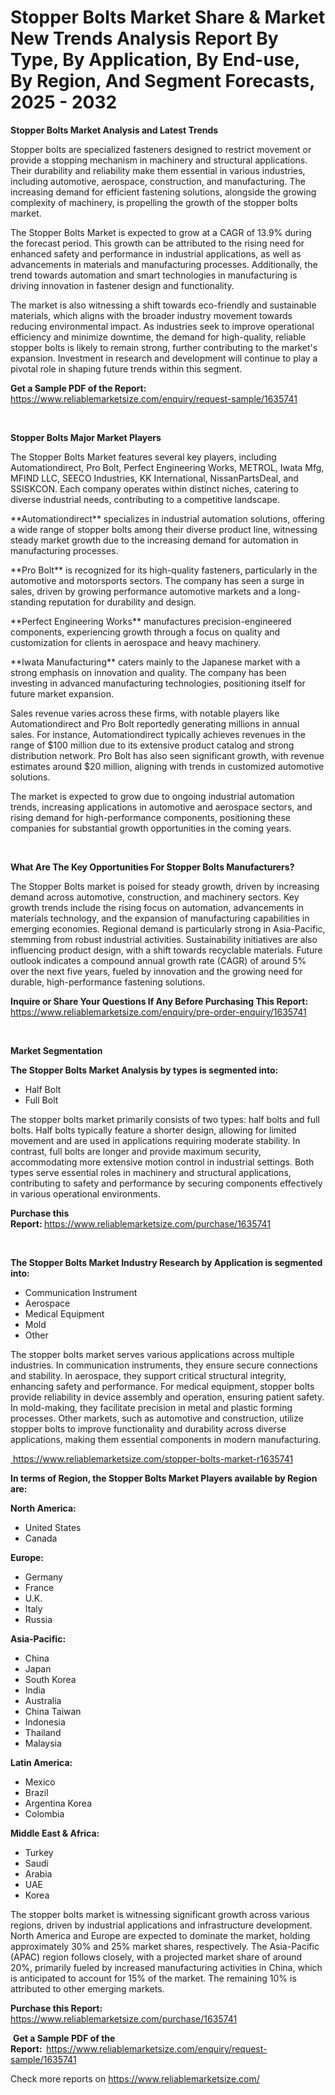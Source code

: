 <p><h1>Stopper Bolts Market Share & Market New Trends Analysis Report By Type, By Application, By End-use, By Region, And Segment Forecasts, 2025 - 2032</h1></p><p><strong>Stopper Bolts Market Analysis and Latest Trends</strong></p>
<p><p>Stopper bolts are specialized fasteners designed to restrict movement or provide a stopping mechanism in machinery and structural applications. Their durability and reliability make them essential in various industries, including automotive, aerospace, construction, and manufacturing. The increasing demand for efficient fastening solutions, alongside the growing complexity of machinery, is propelling the growth of the stopper bolts market.</p><p>The Stopper Bolts Market is expected to grow at a CAGR of 13.9% during the forecast period. This growth can be attributed to the rising need for enhanced safety and performance in industrial applications, as well as advancements in materials and manufacturing processes. Additionally, the trend towards automation and smart technologies in manufacturing is driving innovation in fastener design and functionality. </p><p>The market is also witnessing a shift towards eco-friendly and sustainable materials, which aligns with the broader industry movement towards reducing environmental impact. As industries seek to improve operational efficiency and minimize downtime, the demand for high-quality, reliable stopper bolts is likely to remain strong, further contributing to the market's expansion. Investment in research and development will continue to play a pivotal role in shaping future trends within this segment.</p></p>
<p><strong>Get a Sample PDF of the Report:&nbsp;</strong> <a href="https://www.reliablemarketsize.com/enquiry/request-sample/1635741?utm_campaign=2297&utm_medium=2&utm_source=Github&utm_content=ia&utm_term=16022025&utm_id=stopper-bolts">https://www.reliablemarketsize.com/enquiry/request-sample/1635741</a></p>
<p>&nbsp;</p>
<p><strong>Stopper Bolts Major Market Players</strong></p>
<p><p>The Stopper Bolts Market features several key players, including Automationdirect, Pro Bolt, Perfect Engineering Works, METROL, Iwata Mfg, MFIND LLC, SEECO Industries, KK International, NissanPartsDeal, and SSISKCON. Each company operates within distinct niches, catering to diverse industrial needs, contributing to a competitive landscape.</p><p>**Automationdirect** specializes in industrial automation solutions, offering a wide range of stopper bolts among their diverse product line, witnessing steady market growth due to the increasing demand for automation in manufacturing processes.</p><p>**Pro Bolt** is recognized for its high-quality fasteners, particularly in the automotive and motorsports sectors. The company has seen a surge in sales, driven by growing performance automotive markets and a long-standing reputation for durability and design. </p><p>**Perfect Engineering Works** manufactures precision-engineered components, experiencing growth through a focus on quality and customization for clients in aerospace and heavy machinery. </p><p>**Iwata Manufacturing** caters mainly to the Japanese market with a strong emphasis on innovation and quality. The company has been investing in advanced manufacturing technologies, positioning itself for future market expansion.</p><p>Sales revenue varies across these firms, with notable players like Automationdirect and Pro Bolt reportedly generating millions in annual sales. For instance, Automationdirect typically achieves revenues in the range of $100 million due to its extensive product catalog and strong distribution network. Pro Bolt has also seen significant growth, with revenue estimates around $20 million, aligning with trends in customized automotive solutions. </p><p>The market is expected to grow due to ongoing industrial automation trends, increasing applications in automotive and aerospace sectors, and rising demand for high-performance components, positioning these companies for substantial growth opportunities in the coming years.</p></p>
<p>&nbsp;</p>
<p><strong>What Are The Key Opportunities For Stopper Bolts Manufacturers?</strong></p>
<p><p>The Stopper Bolts market is poised for steady growth, driven by increasing demand across automotive, construction, and machinery sectors. Key growth trends include the rising focus on automation, advancements in materials technology, and the expansion of manufacturing capabilities in emerging economies. Regional demand is particularly strong in Asia-Pacific, stemming from robust industrial activities. Sustainability initiatives are also influencing product design, with a shift towards recyclable materials. Future outlook indicates a compound annual growth rate (CAGR) of around 5% over the next five years, fueled by innovation and the growing need for durable, high-performance fastening solutions.</p></p>
<p><strong>Inquire or Share Your Questions If Any Before Purchasing This Report:</strong> <a href="https://www.reliablemarketsize.com/enquiry/pre-order-enquiry/1635741?utm_campaign=2297&utm_medium=2&utm_source=Github&utm_content=ia&utm_term=16022025&utm_id=stopper-bolts">https://www.reliablemarketsize.com/enquiry/pre-order-enquiry/1635741</a></p>
<p>&nbsp;</p>
<p><strong>Market Segmentation</strong></p>
<p><strong>The Stopper Bolts Market Analysis by types is segmented into:</strong></p>
<p><ul><li>Half Bolt</li><li>Full Bolt</li></ul></p>
<p><p>The stopper bolts market primarily consists of two types: half bolts and full bolts. Half bolts typically feature a shorter design, allowing for limited movement and are used in applications requiring moderate stability. In contrast, full bolts are longer and provide maximum security, accommodating more extensive motion control in industrial settings. Both types serve essential roles in machinery and structural applications, contributing to safety and performance by securing components effectively in various operational environments.</p></p>
<p><strong>Purchase this Report:&nbsp;</strong><a href="https://www.reliablemarketsize.com/purchase/1635741?utm_campaign=2297&utm_medium=2&utm_source=Github&utm_content=ia&utm_term=16022025&utm_id=stopper-bolts">https://www.reliablemarketsize.com/purchase/1635741</a></p>
<p>&nbsp;</p>
<p><strong>The Stopper Bolts Market Industry Research by Application is segmented into:</strong></p>
<p><ul><li>Communication Instrument</li><li>Aerospace</li><li>Medical Equipment</li><li>Mold</li><li>Other</li></ul></p>
<p><p>The stopper bolts market serves various applications across multiple industries. In communication instruments, they ensure secure connections and stability. In aerospace, they support critical structural integrity, enhancing safety and performance. For medical equipment, stopper bolts provide reliability in device assembly and operation, ensuring patient safety. In mold-making, they facilitate precision in metal and plastic forming processes. Other markets, such as automotive and construction, utilize stopper bolts to improve functionality and durability across diverse applications, making them essential components in modern manufacturing.</p></p>
<p><a href="https://www.reliablemarketsize.com/stopper-bolts-market-r1635741?utm_campaign=2297&utm_medium=2&utm_source=Github&utm_content=ia&utm_term=16022025&utm_id=stopper-bolts">&nbsp;https://www.reliablemarketsize.com/stopper-bolts-market-r1635741</a></p>
<p><strong>In terms of Region, the Stopper Bolts Market Players available by Region are:</strong></p>
<p>
    <p> <strong> North America: </strong>
        <ul>
            <li>United States</li>
            <li>Canada</li>
        </ul>
        </p> 
    <p> <strong> Europe: </strong>
        <ul>
            <li>Germany</li>
            <li>France</li>
            <li>U.K.</li>
            <li>Italy</li>
            <li>Russia</li>
        </ul>
        </p> 
    <p> <strong> Asia-Pacific: </strong>
        <ul>
            <li>China</li>
            <li>Japan</li>
            <li>South Korea</li>
            <li>India</li>
            <li>Australia</li>
            <li>China Taiwan</li>
            <li>Indonesia</li>
            <li>Thailand</li>
            <li>Malaysia</li>
        </ul>
        </p> 
    <p> <strong> Latin America: </strong>
        <ul>
            <li>Mexico</li>
            <li>Brazil</li>
            <li>Argentina Korea</li>
            <li>Colombia</li>
        </ul>
        </p> 
    <p> <strong> Middle East & Africa: </strong>
        <ul>
            <li>Turkey</li>
            <li>Saudi</li>
            <li>Arabia</li>
            <li>UAE</li>
            <li>Korea</li>
        </ul>
    </p>
    </p>
<p><p>The stopper bolts market is witnessing significant growth across various regions, driven by industrial applications and infrastructure development. North America and Europe are expected to dominate the market, holding approximately 30% and 25% market shares, respectively. The Asia-Pacific (APAC) region follows closely, with a projected market share of around 20%, primarily fueled by increased manufacturing activities in China, which is anticipated to account for 15% of the market. The remaining 10% is attributed to other emerging markets.</p></p>
<p><strong>Purchase this Report: </strong><a href="https://www.reliablemarketsize.com/purchase/1635741?utm_campaign=2297&utm_medium=2&utm_source=Github&utm_content=ia&utm_term=16022025&utm_id=stopper-bolts">https://www.reliablemarketsize.com/purchase/1635741</a></p>
<p>&nbsp;<strong>Get a Sample PDF of the Report:&nbsp;&nbsp;</strong><a href="https://www.reliablemarketsize.com/enquiry/request-sample/1635741?utm_campaign=2297&utm_medium=2&utm_source=Github&utm_content=ia&utm_term=16022025&utm_id=stopper-bolts">https://www.reliablemarketsize.com/enquiry/request-sample/1635741</a></p>
<p><strong></strong></p>
<p>Check more reports on <a href="https://www.reliablemarketsize.com/?utm_campaign=2297&utm_medium=2&utm_source=Github&utm_content=ia&utm_term=16022025&utm_id=stopper-bolts">https://www.reliablemarketsize.com/</a></p>